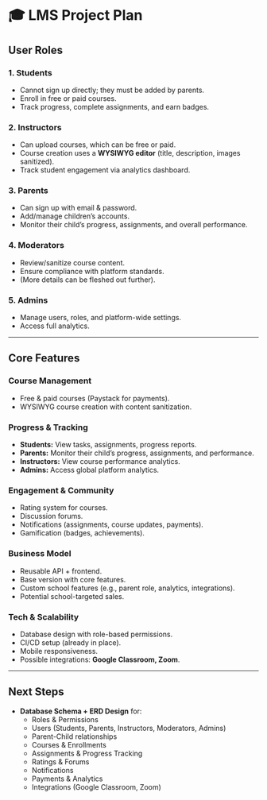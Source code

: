 # 🎓 LMS Project Plan

## User Roles

### 1. Students

- Cannot sign up directly; they must be added by parents.
- Enroll in free or paid courses.
- Track progress, complete assignments, and earn badges.

### 2. Instructors

- Can upload courses, which can be free or paid.
- Course creation uses a **WYSIWYG editor** (title, description, images sanitized).
- Track student engagement via analytics dashboard.

### 3. Parents

- Can sign up with email & password.
- Add/manage children’s accounts.
- Monitor their child’s progress, assignments, and overall performance.

### 4. Moderators

- Review/sanitize course content.
- Ensure compliance with platform standards.
- (More details can be fleshed out further).

### 5. Admins

- Manage users, roles, and platform-wide settings.
- Access full analytics.

---

## Core Features

### Course Management

- Free & paid courses (Paystack for payments).
- WYSIWYG course creation with content sanitization.

### Progress & Tracking

- **Students:** View tasks, assignments, progress reports.
- **Parents:** Monitor their child’s progress, assignments, and performance.
- **Instructors:** View course performance analytics.
- **Admins:** Access global platform analytics.

### Engagement & Community

- Rating system for courses.
- Discussion forums.
- Notifications (assignments, course updates, payments).
- Gamification (badges, achievements).

### Business Model

- Reusable API + frontend.
- Base version with core features.
- Custom school features (e.g., parent role, analytics, integrations).
- Potential school-targeted sales.

### Tech & Scalability

- Database design with role-based permissions.
- CI/CD setup (already in place).
- Mobile responsiveness.
- Possible integrations: **Google Classroom, Zoom**.

---

## Next Steps

- **Database Schema + ERD Design** for:
  - Roles & Permissions
  - Users (Students, Parents, Instructors, Moderators, Admins)
  - Parent-Child relationships
  - Courses & Enrollments
  - Assignments & Progress Tracking
  - Ratings & Forums
  - Notifications
  - Payments & Analytics
  - Integrations (Google Classroom, Zoom)
